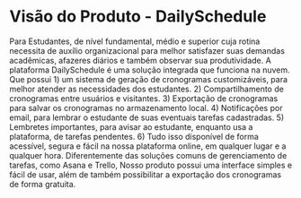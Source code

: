 # Visão do Produto - DailySchedule #

  Para Estudantes, de nível fundamental, médio e superior cuja rotina necessita de auxílio organizacional para melhor satisfazer suas demandas acadêmicas,
afazeres diários e também observar sua produtividade. A plataforma DailySchedule é uma solução integrada que funciona na nuvem. Que possui 1) um sistema
de geração de cronogramas customizáveis, para melhor atender as necessidades dos estudantes.  2) Compartilhamento de cronogramas entre usuários e visitantes.
3) Exportação de cronogramas para salvar os cronogramas no armazenamento local. 4) Notificações por email, para lembrar o estudante de suas eventuais tarefas
cadastradas. 5) Lembretes importantes, para avisar ao estudante, enquanto usa a plataforma, de tarefas pendentes. 6) Tudo isso disponível de forma acessível,
segura e fácil na nossa plataforma online, em qualquer lugar e a qualquer hora. Diferentemente das soluções comuns de gerenciamento de tarefas, como Asana e
Trello, Nosso produto possui uma interface simples e fácil de usar, além de também possibilitar a exportação dos cronogramas de forma gratuita.
